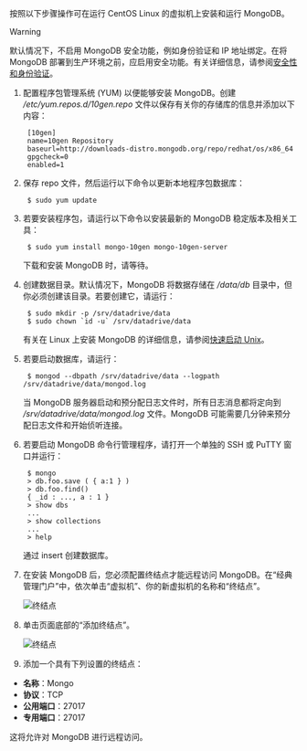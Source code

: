 按照以下步骤操作可在运行 CentOS Linux 的虚拟机上安装和运行 MongoDB。

> [!WARNING]
>默认情况下，不启用 MongoDB 安全功能，例如身份验证和 IP 地址绑定。在将 MongoDB 部署到生产环境之前，应启用安全功能。有关详细信息，请参阅[安全性和身份验证](http://www.mongodb.org/display/DOCS/Security+and+Authentication)。

1. 配置程序包管理系统 (YUM) 以便能够安装 MongoDB。创建 */etc/yum.repos.d/10gen.repo* 文件以保存有关你的存储库的信息并添加以下内容：

        [10gen]
        name=10gen Repository
        baseurl=http://downloads-distro.mongodb.org/repo/redhat/os/x86_64
        gpgcheck=0
        enabled=1

2. 保存 repo 文件，然后运行以下命令以更新本地程序包数据库：

        $ sudo yum update

3. 若要安装程序包，请运行以下命令以安装最新的 MongoDB 稳定版本及相关工具：

        $ sudo yum install mongo-10gen mongo-10gen-server

    下载和安装 MongoDB 时，请等待。

4. 创建数据目录。默认情况下，MongoDB 将数据存储在 */data/db* 目录中，但你必须创建该目录。若要创建它，请运行：

        $ sudo mkdir -p /srv/datadrive/data
        $ sudo chown `id -u` /srv/datadrive/data

    有关在 Linux 上安装 MongoDB 的详细信息，请参阅[快速启动 Unix][QuickstartUnix]。

5. 若要启动数据库，请运行：

        $ mongod --dbpath /srv/datadrive/data --logpath /srv/datadrive/data/mongod.log

    当 MongoDB 服务器启动和预分配日志文件时，所有日志消息都将定向到 */srv/datadrive/data/mongod.log* 文件。MongoDB 可能需要几分钟来预分配日志文件和开始侦听连接。

6. 若要启动 MongoDB 命令行管理程序，请打开一个单独的 SSH 或 PuTTY 窗口并运行：

        $ mongo
        > db.foo.save ( { a:1 } )
        > db.foo.find()
        { _id : ..., a : 1 }
        > show dbs  
        ...
        > show collections  
        ...  
        > help  

    通过 insert 创建数据库。

7. 在安装 MongoDB 后，您必须配置终结点才能远程访问 MongoDB。在“经典管理门户”中，依次单击“虚拟机”、你的新虚拟机的名称和“终结点”。

    ![终结点][Image7]

8. 单击页面底部的“添加终结点”。

    ![终结点][Image8]

9. 添加一个具有下列设置的终结点：

 - **名称**：Mongo
 - **协议**：TCP
 - **公用端口**：27017
 - **专用端口**：27017

 这将允许对 MongoDB 进行远程访问。

[QuickStartUnix]: http://www.mongodb.org/display/DOCS/Quickstart+Unix

[Image7]: ./media/install-and-run-mongo-on-centos-vm/LinuxVmAddEndpoint.png
[Image8]: ./media/install-and-run-mongo-on-centos-vm/LinuxVmAddEndpoint2.png

<!---HONumber=Mooncake_1207_2015-->